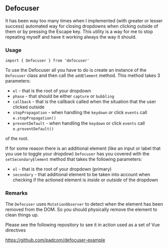 ## Defocuser

It has been way too many times when I implemented (with greater or lesser success) automated way
for closing dropdowns when clicking outside of them or by pressing the Escape key. This utility
is a way for me to stop repeating myself and have it working always the way it should.

### Usage

```
import { Defocuser } from 'defocuser'
```

To use the Defocuser all you have to do is create an instance of the ```Defocuser``` class and then
call the ```addElement``` method. This method takes 3 parameters:

* ```el``` - that is the root of your dropdown
* ```phase``` - that should be either ```capture``` or ```bubbling```
* ```callback``` - that is the callback called when the situation that the user clicked outside
* ```stopPropagation``` - when handling the ```keydown``` or click ```events``` call ```e.stopPropagation()```
* ```preventDefault``` - when handling the ```keydown``` or click ```events``` call ```e.preventDefault()```

of the root.

If for some reason there is an additional element (like an input or label that you use to toggle
your dropdow) ```Defocuser``` has you covered with the ```setSecondaryElement``` method that takes
the following parameters:

* ```el``` - that is the root of your dropdown (primary)
* ```secondary``` - that additional element to be taken into account when checking if the actioned
element is _inside_ or _outside_ of the dropdown

### Remarks

The ```Defocuser``` uses ```MutationObserver``` to detect when the element has been removed from
the DOM. So you should physically remove the element to clean things up.

Please see the following repository to see it in action used as a set of Vue directives

https://github.com/padcom/defocuser-example
